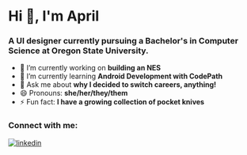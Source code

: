 <h1 align="left">Hi 👋, I'm April</h1>
<h3 align="left">A UI designer currently pursuing a Bachelor's in Computer Science at Oregon State University.</h3>

- 🔭 I’m currently working on **building an NES**
- 🌱 I’m currently learning **Android Development with CodePath**
- 💬 Ask me about **why I decided to switch careers, anything!**
- 😄 Pronouns: **she/her/they/them**
- ⚡ Fun fact: **I have a growing collection of pocket knives**

<h3 align="left">Connect with me:</h3>


<a href="https://www.linkedin.com/in/aprilphuong/" target="_blank" rel="noreferrer noopener">![linkedin](https://img.shields.io/badge/LinkedIn-0A66C2?style=for-the-badge&logo=LinkedIn&logoColor=white)</a>


